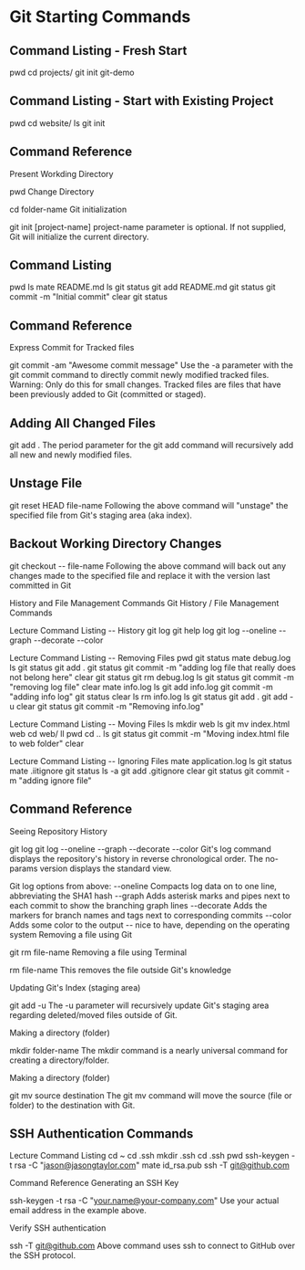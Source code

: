 # Git Starting Commands
 

## Command Listing - Fresh Start
pwd
cd projects/
git init git-demo


## Command Listing - Start with Existing Project
pwd
cd website/
ls
git init

## Command Reference
Present Workding Directory

pwd
Change Directory

cd folder-name
Git initialization

git init [project-name]
project-name parameter is optional. If not supplied, Git will initialize the current directory.


## Command Listing
pwd
ls
mate README.md
ls
git status
git add README.md
git status
git commit -m "Initial commit"
clear
git status


## Command Reference
Express Commit for Tracked files

git commit -am "Awesome commit message"
Use the -a parameter with the git commit command to directly commit newly modified tracked files. Warning: Only do this for small changes. Tracked files are files that have been previously added to Git (committed or staged).

## Adding All Changed Files

git add .
The period parameter for the git add command will recursively add all new and newly modified files.

## Unstage File

git reset HEAD file-name
Following the above command will "unstage" the specified file from Git's staging area (aka index).

## Backout Working Directory Changes

git checkout -- file-name
Following the above command will back out any changes made to the specified file and replace it with the version last committed in Git



History and File Management Commands
Git History / File Management Commands
 

Lecture Command Listing -- History
git log
git help log
git log --oneline --graph --decorate --color
 

Lecture Command Listing -- Removing Files
pwd
git status
mate debug.log
ls
git status
git add .
git status
git commit -m "adding log file that really does not belong here"
clear
git status
git rm debug.log
ls
git status
git commit -m "removing log file"
clear
mate info.log
ls
git add info.log
git commit -m "adding info log"
git status
clear
ls
rm info.log
ls
git status
git add .
git add -u
clear
git status
git commit -m "Removing info.log"
 

Lecture Command Listing -- Moving Files
ls
mkdir web
ls
git mv index.html web
cd web/
ll
pwd
cd ..
ls
git status
git commit -m "Moving index.html file to web folder"
clear
 

Lecture Command Listing -- Ignoring Files
mate application.log
ls
git status
mate .iitignore
git status
ls -a
git add .gitignore
clear
git status
git commit -m "adding ignore file"
 

## Command Reference
Seeing Repository History

git log
git log --oneline --graph --decorate --color
Git's log command displays the repository's history in reverse chronological order. The no-params version displays the standard view.

Git log options from above: --oneline Compacts log data on to one line, abbreviating the SHA1 hash --graph Adds asterisk marks and pipes next to each commit to show the branching graph lines --decorate Adds the markers for branch names and tags next to corresponding commits --color Adds some color to the output -- nice to have, depending on the operating system
Removing a file using Git

git rm file-name
Removing a file using Terminal

rm file-name
This removes the file outside Git's knowledge

Updating Git's Index (staging area)

git add -u
The -u parameter will recursively update Git's staging area regarding deleted/moved files outside of Git.

Making a directory (folder)

mkdir folder-name
The mkdir command is a nearly universal command for creating a directory/folder.

Making a directory (folder)

git mv source destination
The git mv command will move the source (file or folder) to the destination with Git.


## SSH Authentication Commands
 

Lecture Command Listing
cd ~
cd .ssh
mkdir .ssh
cd .ssh
pwd
ssh-keygen -t rsa -C "jason@jasongtaylor.com"
mate id_rsa.pub
ssh -T git@github.com
 

Command Reference
Generating an SSH Key

ssh-keygen -t rsa -C "your.name@your-company.com"
Use your actual email address in the example above.

Verify SSH authentication

ssh -T git@github.com
Above command uses ssh to connect to GitHub over the SSH protocol.
